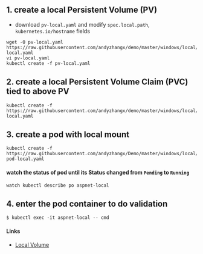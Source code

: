## 1. create a local Persistent Volume (PV)
 - download `pv-local.yaml` and modify `spec.local.path`, `kubernetes.io/hostname` fields
```
wget -O pv-local.yaml https://raw.githubusercontent.com/andyzhangx/demo/master/windows/local/pv-local.yaml
vi pv-local.yaml
kubectl create -f pv-local.yaml
```
## 2. create a local Persistent Volume Claim (PVC) tied to above PV
```
kubectl create -f https://raw.githubusercontent.com/andyzhangx/demo/master/windows/local/pvc-local.yaml
```

## 3. create a pod with local mount
```
kubectl create -f https://raw.githubusercontent.com/andyzhangx/Demo/master/windows/local/aspnet-pod-local.yaml
```

#### watch the status of pod until its Status changed from `Pending` to `Running`
```watch kubectl describe po aspnet-local```

## 4. enter the pod container to do validation
```
$ kubectl exec -it aspnet-local -- cmd

```

#### Links
 - [Local Volume](https://kubernetes.io/docs/concepts/storage/volumes/#local)
